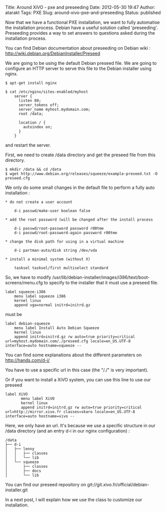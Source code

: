 Title: Around XiVO - pxe and preseeding
Date: 2012-05-30 19:47
Author: atarakt
Tags: PXE
Slug: around-xivo-pxe-and-preseeding
Status: published

Now that we have a functional PXE installation, we want to fully
automatise the installation process. Debian have a useful solution
called 'preseeding'. Preseeding provides a way to set answers to
questions asked during the installation process.

You can find Debian documentation about preseeding on Debian wiki :
http://wiki.debian.org/DebianInstaller/Preseed

We are going to be using the default Debian preseed file. We are going
to configure an HTTP server to serve this file to the Debian installer
using nginx.

~~~
$ apt-get install nginx

$ cat /etc/nginx/sites-enabled/myhost
    server {
      listen 80;
      server_tokens off;
      server_name myhost.mydomain.com;
      root /data;
    
      location / {
        autoindex on;
      }
    }
~~~


and restart the server.

First, we need to create /data directory and get the preseed file from
this directory.

~~~
$ mkdir /data && cd /data
$ wget http://www.debian.org/releases/squeeze/example-preseed.txt -O preseed.cfg
~~~


We only do some small changes in the default file to perform a fully
auto installation :

~~~
* do not create a user account
 
    d-i passwd/make-user boolean false

* add the root password (will be changed after the install process
 
    d-i passwd/root-password password r00tme
    d-i passwd/root-password-again password r00tme

* change the disk path for using in a virtual machine

    d-i partman-auto/disk string /dev/vda

* install a minimal system (without X)

    tasksel tasksel/first multiselect standard
~~~


So, we have to modify
/usr/lib/debian-installer/images/i386/text/boot-screens/menu.cfg to
specify to the installer that it must use a preseed file.

~~~
label squeeze-i386
    menu label squeeze i386
    kernel linux
    append vga=normal initrd=initrd.gz
~~~


must be

~~~
label debian-squeeze                                                                                                                                                                           
    menu label Install Auto Debian Squeeze                                                                                                                                                     
    kernel linux                                                                                                                                                                               
    append initrd=initrd.gz rw auto=true priority=critical url=myhost.mydomain.com/./preseed.cfg locale=en_US.UTF-8 interface=auto hostname=squeeze --
~~~


You can find some explanations about the different parameters on
http://hands.com/d-i/

You have to use a specific url in this case (the "/./" is very
important).

Or if you want to install a XiVO system, you can use this line to use
our preseed

~~~
label XiVO
       menu label XiVO
       kernel linux
       append initrd=initrd.gz rw auto=true priority=critical url=http://mirror.xivo.fr classes=skaro locale=en_US.UTF-8 interface=auto hostname=xivo --
~~~


Here, we only have an url. It's because we use a specific structure in
our /data directory (and an entry d-i in our nginx configuration) :

~~~
/data
├── d-i
│   ├── lenny
│   │   ├── classes
│   │   └── lib
│   └── squeeze
│       ├── classes
│       ├── docs
│       └── lib
~~~


You can find our preseed repository on
git://git.xivo.fr/official/debian-installer.git

In a next post, I will explain how we use the class to customize our
installation.

</p>

